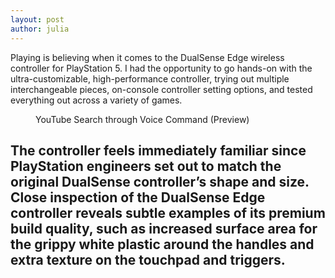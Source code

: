 ```yaml
---
layout: post
author: julia
---
```


Playing is believing when it comes to the DualSense Edge wireless controller for PlayStation 5. I had the opportunity to go hands-on with the ultra-customizable, high-performance controller, trying out multiple interchangeable pieces, on-console controller setting options, and tested everything out across a variety of games.

<div class="mt-8 overflow-y-auto">
      <figure><img
          src="https://i.insider.com/5fa56d2b1df1d50018219433?width=1200&format=jpeg"
          alt="">
        <figcaption class="text-xl mt-8 font-bold">YouTube Search through Voice Command (Preview)</figcaption>
      </figure>
      <h2 class="mt-2 mb-20">The controller feels immediately familiar since PlayStation engineers set out to match the original DualSense controller’s shape and size. Close inspection of the DualSense Edge controller reveals subtle examples of its premium build quality, such as increased surface area for the grippy white plastic around the handles and extra texture on the touchpad and triggers.</h2>
</div>